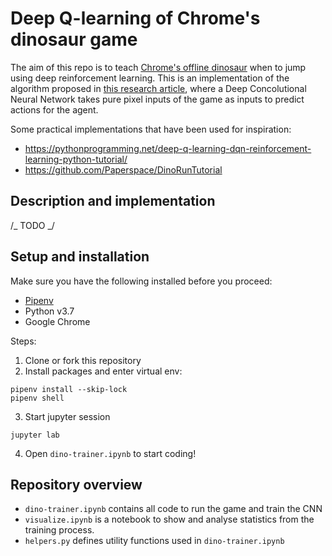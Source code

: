 # Deep Q-learning of Chrome's dinosaur game

The aim of this repo is to teach [Chrome's offline dinosaur](chrome://dino/) when to jump using deep reinforcement learning.
This is an implementation of the algorithm proposed in [this research article](https://www.cs.toronto.edu/~vmnih/docs/dqn.pdf), where a Deep Concolutional Neural Network takes pure pixel inputs of the game as inputs to predict actions for the agent.

Some practical implementations that have been used for inspiration:

- https://pythonprogramming.net/deep-q-learning-dqn-reinforcement-learning-python-tutorial/
- https://github.com/Paperspace/DinoRunTutorial

## Description and implementation

/_ TODO _/

## Setup and installation

Make sure you have the following installed before you proceed:

- [Pipenv](https://github.com/pypa/pipenv)
- Python v3.7
- Google Chrome

Steps:

1. Clone or fork this repository
2. Install packages and enter virtual env:

```
pipenv install --skip-lock
pipenv shell
```

3. Start jupyter session

```
jupyter lab
```

4. Open `dino-trainer.ipynb` to start coding!

## Repository overview

- `dino-trainer.ipynb` contains all code to run the game and train the CNN
- `visualize.ipynb` is a notebook to show and analyse statistics from the training process.
- `helpers.py` defines utility functions used in `dino-trainer.ipynb`
